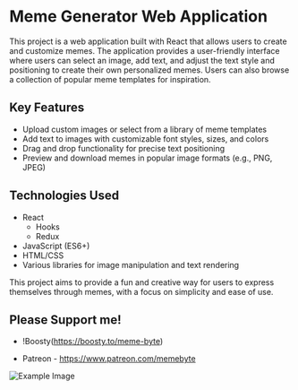 # Meme Generator Web Application

This project is a web application built with React that allows users to create and customize memes. The application provides a user-friendly interface where users can select an image, add text, and adjust the text style and positioning to create their own personalized memes. Users can also browse a collection of popular meme templates for inspiration.

## Key Features
- Upload custom images or select from a library of meme templates
- Add text to images with customizable font styles, sizes, and colors
- Drag and drop functionality for precise text positioning
- Preview and download memes in popular image formats (e.g., PNG, JPEG)

## Technologies Used
- React
  - Hooks
  - Redux   
- JavaScript (ES6+)
- HTML/CSS
- Various libraries for image manipulation and text rendering

This project aims to provide a fun and creative way for users to express themselves through memes, with a focus on simplicity and ease of use.


## Please Support me!
- !Boosty(https://boosty.to/meme-byte)

- Patreon - https://www.patreon.com/memebyte

![Example Image](https://github.com/Matilda-bit/Meme-Generator-React/blob/master/fronted/src/assets/icons/screenshots/Screenshot%202024-04-16%20at%2021.47.47.png?raw=true)

